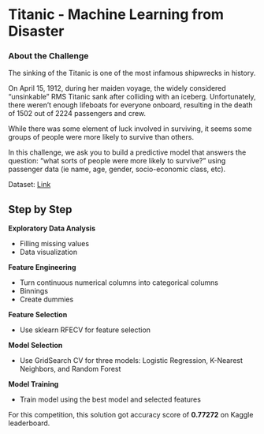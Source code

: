 # Titanic - Machine Learning from Disaster

### About the Challenge

The sinking of the Titanic is one of the most infamous shipwrecks in history.

On April 15, 1912, during her maiden voyage, the widely considered “unsinkable” RMS Titanic sank after colliding with an iceberg. Unfortunately, there weren’t enough lifeboats for everyone onboard, resulting in the death of 1502 out of 2224 passengers and crew.

While there was some element of luck involved in surviving, it seems some groups of people were more likely to survive than others.

In this challenge, we ask you to build a predictive model that answers the question: “what sorts of people were more likely to survive?” using passenger data (ie name, age, gender, socio-economic class, etc).

Dataset: [Link](https://www.kaggle.com/competitions/titanic/data)

## Step by Step

**Exploratory Data Analysis**
* Filling missing values
* Data visualization

**Feature Engineering**
* Turn continuous numerical columns into categorical columns
* Binnings
* Create dummies

**Feature Selection**
* Use sklearn RFECV for feature selection

**Model Selection**
* Use GridSearch CV for three models: Logistic Regression, K-Nearest Neighbors, and Random Forest

**Model Training**
* Train model using the best model and selected features

For this competition, this solution got accuracy score of **0.77272** on Kaggle leaderboard.
